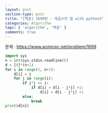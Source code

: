 ```yaml
---
layout: post
section-type: post
title: "[백준] 1699번 : 제곱수의 합 with python3"
categories: Algorithm
tags: [ 'algorithm', '백준' ]
comments: true
---
```


문제 :
https://www.acmicpc.net/problem/1699

``` python
import sys
n = int(sys.stdin.readline())
d = [0]*(n+1)
for i in range(1, n+1):
    d[i] = i
    for j in range(i):
        if j*j <= i:
            if d[i] > d[i - j*j] +1:
                d[i] = d[i - j*j] +1
        else:
            break
print(d[n])
```
